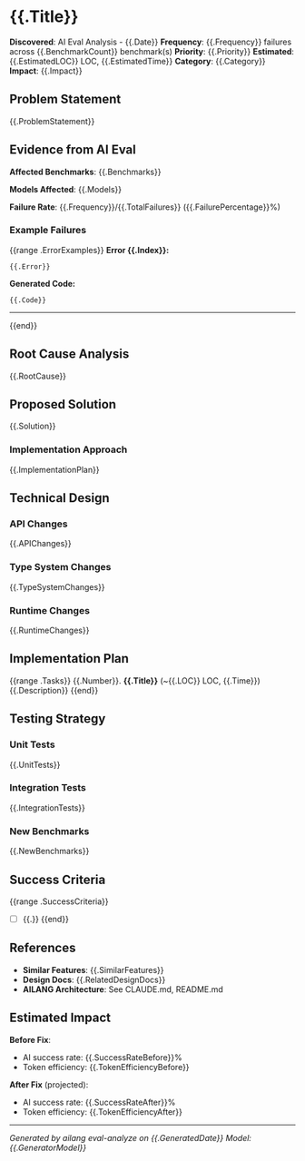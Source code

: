 # {{.Title}}

**Discovered**: AI Eval Analysis - {{.Date}}
**Frequency**: {{.Frequency}} failures across {{.BenchmarkCount}} benchmark(s)
**Priority**: {{.Priority}}
**Estimated**: {{.EstimatedLOC}} LOC, {{.EstimatedTime}}
**Category**: {{.Category}}
**Impact**: {{.Impact}}

## Problem Statement

{{.ProblemStatement}}

## Evidence from AI Eval

**Affected Benchmarks**: {{.Benchmarks}}

**Models Affected**: {{.Models}}

**Failure Rate**: {{.Frequency}}/{{.TotalFailures}} ({{.FailurePercentage}}%)

### Example Failures

{{range .ErrorExamples}}
**Error {{.Index}}:**
```
{{.Error}}
```

**Generated Code:**
```{{.Lang}}
{{.Code}}
```

---
{{end}}

## Root Cause Analysis

{{.RootCause}}

## Proposed Solution

{{.Solution}}

### Implementation Approach

{{.ImplementationPlan}}

## Technical Design

### API Changes

{{.APIChanges}}

### Type System Changes

{{.TypeSystemChanges}}

### Runtime Changes

{{.RuntimeChanges}}

## Implementation Plan

{{range .Tasks}}
{{.Number}}. **{{.Title}}** (~{{.LOC}} LOC, {{.Time}})
   {{.Description}}
{{end}}

## Testing Strategy

### Unit Tests

{{.UnitTests}}

### Integration Tests

{{.IntegrationTests}}

### New Benchmarks

{{.NewBenchmarks}}

## Success Criteria

{{range .SuccessCriteria}}
- [ ] {{.}}
{{end}}

## References

- **Similar Features**: {{.SimilarFeatures}}
- **Design Docs**: {{.RelatedDesignDocs}}
- **AILANG Architecture**: See CLAUDE.md, README.md

## Estimated Impact

**Before Fix**:
- AI success rate: {{.SuccessRateBefore}}%
- Token efficiency: {{.TokenEfficiencyBefore}}

**After Fix** (projected):
- AI success rate: {{.SuccessRateAfter}}%
- Token efficiency: {{.TokenEfficiencyAfter}}

---

*Generated by ailang eval-analyze on {{.GeneratedDate}}*
*Model: {{.GeneratorModel}}*
